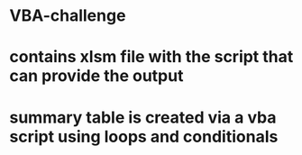 # VBA-challenge
# contains xlsm file with the script that can provide the output
# summary table is created via a vba script using loops and conditionals

